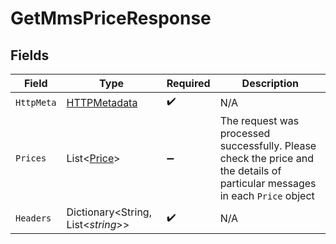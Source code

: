 # GetMmsPriceResponse


## Fields

| Field                                                                                                                        | Type                                                                                                                         | Required                                                                                                                     | Description                                                                                                                  |
| ---------------------------------------------------------------------------------------------------------------------------- | ---------------------------------------------------------------------------------------------------------------------------- | ---------------------------------------------------------------------------------------------------------------------------- | ---------------------------------------------------------------------------------------------------------------------------- |
| `HttpMeta`                                                                                                                   | [HTTPMetadata](../../Models/Components/HTTPMetadata.md)                                                                      | :heavy_check_mark:                                                                                                           | N/A                                                                                                                          |
| `Prices`                                                                                                                     | List<[Price](../../Models/Components/Price.md)>                                                                              | :heavy_minus_sign:                                                                                                           | The request was processed successfully. Please check the price and the details of particular messages in each `Price` object |
| `Headers`                                                                                                                    | Dictionary<String, List<*string*>>                                                                                           | :heavy_check_mark:                                                                                                           | N/A                                                                                                                          |